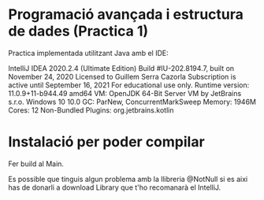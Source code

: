 # Programació avançada i estructura de dades (Practica 1)
Practica implementada utilitzant Java amb el IDE:

IntelliJ IDEA 2020.2.4 (Ultimate Edition)
Build #IU-202.8194.7, built on November 24, 2020
Licensed to Guillem Serra Cazorla
Subscription is active until September 16, 2021
For educational use only.
Runtime version: 11.0.9+11-b944.49 amd64
VM: OpenJDK 64-Bit Server VM by JetBrains s.r.o.
Windows 10 10.0
GC: ParNew, ConcurrentMarkSweep
Memory: 1946M
Cores: 12
Non-Bundled Plugins: org.jetbrains.kotlin


# Instalació per poder compilar
Fer build al Main.

Es possible que tinguis algun problema amb la llibreria @NotNull si es aixi has de donarli a download Library que t'ho recomanarà el IntelliJ.
